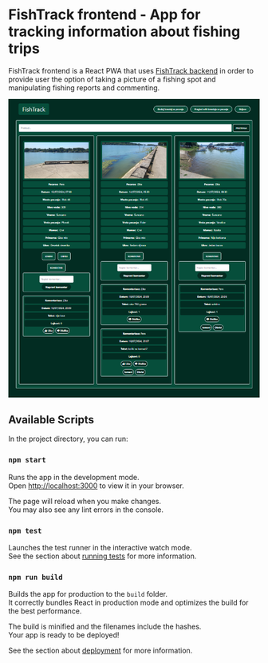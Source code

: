 # FishTrack frontend - App for tracking information about fishing trips

FishTrack frontend is a React PWA that uses [FishTrack backend](https://github.com/SusaMarko/fishtrack-backend) in order to
provide user the option of taking a picture of a fishing spot and manipulating fishing reports and commenting.

![alt text](https://github.com/SusaMarko/fishtrack-frontend/blob/main/public/reports.png)

## Available Scripts

In the project directory, you can run:

### `npm start`

Runs the app in the development mode.\
Open [http://localhost:3000](http://localhost:3000) to view it in your browser.

The page will reload when you make changes.\
You may also see any lint errors in the console.

### `npm test`

Launches the test runner in the interactive watch mode.\
See the section about [running tests](https://facebook.github.io/create-react-app/docs/running-tests) for more information.

### `npm run build`

Builds the app for production to the `build` folder.\
It correctly bundles React in production mode and optimizes the build for the best performance.

The build is minified and the filenames include the hashes.\
Your app is ready to be deployed!

See the section about [deployment](https://facebook.github.io/create-react-app/docs/deployment) for more information.
